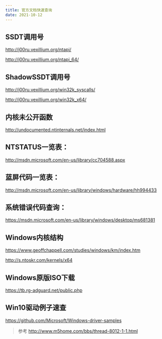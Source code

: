 ```yaml
---
title: 官方文档快速查询
date: 2021-10-12
---
```


## SSDT调用号
http://j00ru.vexillium.org/ntapi/

http://j00ru.vexillium.org/ntapi_64/

## ShadowSSDT调用号

http://j00ru.vexillium.org/win32k_syscalls/

http://j00ru.vexillium.org/win32k_x64/

## 内核未公开函数

http://undocumented.ntinternals.net/index.html

## NTSTATUS一览表：
http://msdn.microsoft.com/en-us/library/cc704588.aspx

## 蓝屏代码一览表：
http://msdn.microsoft.com/en-us/library/windows/hardware/hh994433

## 系统错误代码查询：
https://msdn.microsoft.com/en-us/library/windows/desktop/ms681381

## Windows内核结构

https://www.geoffchappell.com/studies/windows/km/index.htm

http://s.ntoskr.com/kernels/x64

## Windows原版ISO下载

https://tb.rg-adguard.net/public.php

## Win10驱动例子速查
https://github.com/Microsoft/Windows-driver-samples

> 参考
> http://www.m5home.com/bbs/thread-8012-1-1.html